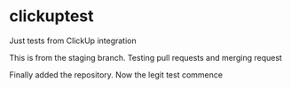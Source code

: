 # clickuptest
Just tests from ClickUp integration

This is from the staging branch. Testing pull requests and merging request

Finally added the repository. Now the legit test commence
